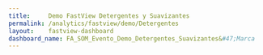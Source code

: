 ```yaml
---
title:     Demo FastView Detergentes y Suavizantes
permalink: /analytics/fastview/demo/Detergentes
layout:    fastview-dashboard
dashboard_name: FA_SOM_Evento_Demo_Detergentes_Suavizantes&#47;Marca
---
```


